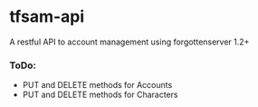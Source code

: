 # tfsam-api
A restful API to account management using forgottenserver 1.2+

### ToDo:
- PUT and DELETE methods for Accounts
- PUT and DELETE methods for Characters
